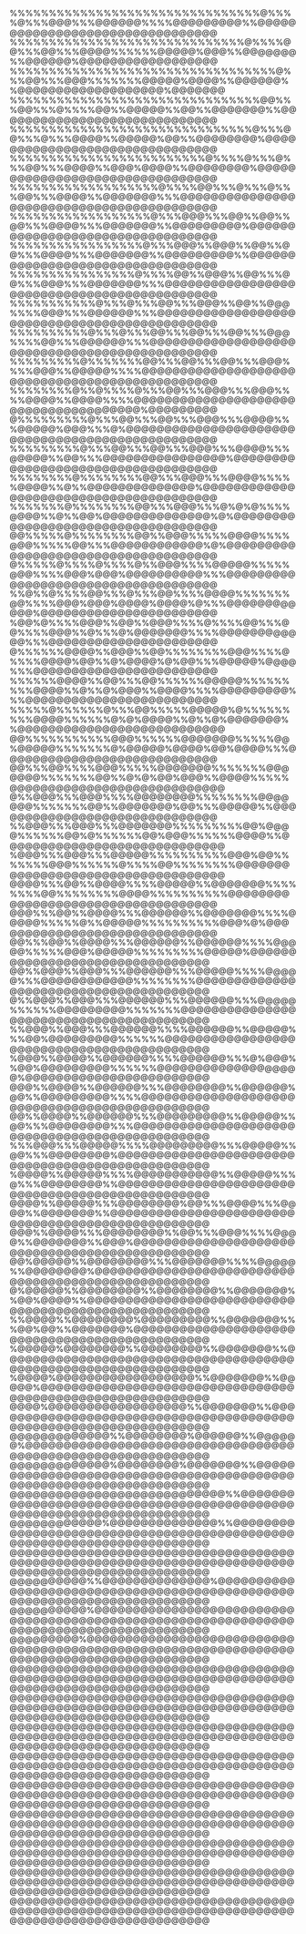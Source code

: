 %%%%%%%%%%%%%%%%%%%%%%%%%%%%%%%%@%%%%@%%%@@@%%%@@@@@@%%%%@@@@@@@@@%%@@@@@@@@@@@@@@@@@@@@@@@@@@@@@@@@
%%%%%%%%%%%%%%%%%%%%%%%%%%%%%%@%%%%@@%%%@@%%%@@@@%%%%%%@@@@@%@@@%%@@@@@@@%%@@@@@@%@@@@@@@@@@@@@@@@@@
%%%%%%%%%%%%%%%%%%%%%%%%%%%%%%%%%%@%%%@@%%%@@@%%%%%%%@@@@@%@@@@%%@@@@@@%%@@@@@@@@@@@@@@@@@@@%@@@@@@@
%%%%%%%%%%%%%%%%%%%%%%%%%%%%%%%%@@%%%@@%%%@%%%%@@%%@@@@@%%@@%%@@@@@@@%%@@@@@@@@@@@@@@@@@@@@@@@@@@@@@
%%%%%%%%%%%%%%%%%%%%%%%%%%%%%%%@%%%@@%%%@%%%@@@@%%@@@@@%@@%%@@@@@@@@%@@@@@@@@@@@@@@@@@@@@@@@@@@@@@@@
%%%%%%%%%%%%%%%%%%%%%%%%%@%%%%@%%%@%%%@@%%%@@@@%%@@@%@@@@%%@@@@@@@@%@@@@@@@@@@@@@@@@@@@@@@@@@@@@@@@@
%%%%%%%%%%%%%%%%%%%@%%%%@@%%%@%%%@%%%@@%%%@@@@%%@@@@@@@%%%@@@@@@@@@@@@@@@@@@@@@@@@@@@@@@@@@@@@@@@@@@
%%%%%%%%%%%%%%%%%%@%%%@@@%%%@@%%@@%%@@%%%@@@@%%%@@@@@@@%%@@@@@@@@@%@@@@@@@@@@@@@@@@@@@@@@@@@@@@@@@@@
%%%%%%%%%%%%%%%%%@%%%@@@%%@@@%%@@%%@@%%%@@@@%%%@@@@@@@%%@@@@@@@@@%%@@@@@@@@@@@@@@@@@@@@@@@@@@@@@@@@@
%%%%%%%%%%%%%%%%@%%%%@@%%@@@%%@@%%%@@%%%@@@%%%@@@@@@@%%%@@@@@@@@@@@@@@@@@@@@@@@@@@@@@@@@@@@@@@@@@@@@
%%%%%%%%%%%@%%%@%%%@@%%%@@@%%@@%%@@@%%%%@@@%%%@@@@@@%%%@@@@@@@@@@@@@@@@@@@@@@@@@@@@@@@@@@@@@@@@@@@@@
%%%%%%%%%%@%%%@%%%@@%%%@@%%%@@%%%@@@%%%%@@%%%@@@@@@%%%@@@@@@@@@@@@@@@@@@@@@@@@@@@@@@@@@@@@@@@@@@@@@@
%%%%%%%%%@%%%%%%%@@%%%@@%%%@@%%%@@@%%%%@@@%%@@@@@%%%%@@@@@@@@@@@@@@@@@@@@@@@@@@@@@@@@@@@@@@@@@@@@@@@
%%%%%%%%@%%@%%%%@%%%@@%%%@@@%%%@@@%%%%@@@@%%@@@@%%%%@@@@@@@@@@@@@@@@@@@@@@@@@@@@@@@@@@@@@@%@@@@@@@@@
@%%%%%%%%%@%%%@@%%%@@%%%@@@%%%@@@@%%%@@@@@%@@@%%%@%@@@@@@@@@@@@@@@@@@@@@@@@@@@@@@@@@@@@@@@@@@@@@@@@@
%%%%%%%%%@%%%@@%%%@@%%%@@@%%%@@@@%%%@@@@@%%@@%%%@@@@@@@@@@@@@@@@%@@@@@@@@@@@@@@@@@@@@@@@@@@@@@@@@@@@
%%%%%%%%@%%%%%%%%@@%%%@@@%%%@@@@%%%%%@@@@%%@%%@@@@@@@@@@@@@@%@@@@@@@@@@@@@@@@@@@@@@@@@@@@@@@@@@@@@@@
%%%%%%%@%%%%%%%%@@%%%@@@%%%@%@%@%%%%@@@@%%@%%@@%@@@@@@@@@@@@@@%@%@@@@@@@@@@@@@@@@@@@@@@@@@@@@@@@@@@@
@@%%%%%@%%%%%%%%@@%%@@@%%%%%@@@@%%%%@@@%%%%%@@%%%@@@@@@@@@@@@%@%@@@@@@@@@@@@@@@@@@@@@@@@@@@@@@@@@@@@
@%%%%%@%%%%@%%%%@%%@@@%%%%@@@@@%%%%%@@@%%%%@@@%@@@%@@@@@@@@@@%%%@@@@@@@@@@@@@@@@@@@@@@@@@@@@@@@@@@@@
%%@%%@%%%%@@%%%@%%%@@%%%%@@@@%%%%%%%@@%%%%@@@%@@@%@@@@%@@@@%@%%%@@@@@@@@@@@@%@@@@@@@@@@@@@@@@@@@@@@@
%@@%@%%%%@@@%%@@%%@@@%%%%@%%%%@@%%%@@%%%%@@@%%@%%%@%@@@@@@@%%%%@@@@@@@@@@@@%%%@@@@@@@@@@@@@@@@@@@@@@
@%%%%%%@@@@%%@@@%%@@%%%%%%%%@@@%%%%@%%%%@@@@%@@%%@%@@@@%@%@@%%%@@@@@%@@@@%%%@@@@@@@@@@@@@@@@@@@@@@@@
%%%%%%@@@@%%@@%%%@@%%%%%%@@@@@%%%%%%%%%@@@@%%@%%@%@@@%%@@@@%%%%@@@@@@@@@%%%@@@@@@@@@@@@@@@@@@@@@@@@@
%%%%%@%%%%%%@%%%@@%%%%%@@@@@%@%%%%%%%%%@@@@%%%%%%@%@%@@@@%%@%%@%@@@@@@@%%@@@@@@@@@@@@@@@@@@@@@@@@@@@
@@%%%%%%%%%%%@@@%%%%%%@@@@@@@%%%%%@@%@@@@@%%%%%%%@%@@@@@%@@@@%@@%@@@@%%%@@@@@@@@@@@@@@@@@@@@@@@@@@@@
@@%%%@@%%%%@@@%%%%%@@@@@@@%%%%%%%@@@@@@@%%%%%%%@@%%@%@%@@%@@@%%@@@@%%%%%@@@@@@@@@@@@@@@@@@@@@@@@@@@@
@%%@@@%%%@@@%%%%@@@@@@@@%%%%%%%%@@@@@@@%%%%%%%@@%%@@@@@@@%@@%%%@@@@@%%@@@@@@@@@@@@@@@@@@@@@@@@@@@@@@
%%@@@%%%@@@%%%@@@@@@@%%%%%%%%%@@%@@@@%%%%%%@@%@%%%%%%@@%@@@%%%%%%@@@@%%@@@@@@@@@@@@@@@@@@@@@@@@@@@@@
%@@@%%%@@@%%%@@@@@%%%%%%%%%%@@@%@@%%%%%%%@@@%%%%%%@%%%%@@%%%%%%%%@@@@@@@@@@@@@@@@@@@@@@@@@@@@@@@@@@@
@@@@%%%@@%%@@@@%%%%@@@@@%%@@@@@@@%%%%%%%%@@%%%%%%%%@@@@%%%%%%%%%%@@@@@@@@@@@@@@@@@@@@@@@@@@@@@@@@@@@
@@@%%%@@%%@@@@%%%@@@@@@%%@@@@@@@%%%%@@@@@%%%%%@%%@@@@@%%%%%%%%%%@@@%@%@@@@@@@@@@@@@@@@@@@@@@@@@@@@@@
@@%%%@@%%@@@@%%%@@@@@@%%@@@@@@%%%%@@@@@%%%%%@@@%@@@@@%%%%%%%%%@@@@@%@@@@@@@@@@@@@@@@@@@@@@@@@@@@@@@@
@@%%@@@%%@@@%%%@@@@@@%%%@@@@@%%%%@@@@@%%%@@@@@@@@@@@@%%%%%%%%@@@@@@@@@@@@@@@@@@@@@@@@@@@@@@@@@@@@@@@
@%%@@@%%@@@%%%@@@@@@%%%@@@@@@%%%@@@@@%%%%%%@@@@@@@@@%%%%%%%@@@@@@@@@@@@@@@@@@@@@@@@@@@@@@@@@@@@@@@@@
%%@@@%%@@@%%%@@@@@@%%%%@@@@@@%%@@@@@%%%@@%@@@@@@@@@%%%%%%@@@@@@@@@@@@@@@@@@@@@@@@@@@@@@@@@@@@@@@@@@@
%@@@%%@@@@%%@@@@@@%%%%@@@@@@%%%@%@@@%%@@%@@@@@@@@@%%%%%%@@@@@@@@@@@@@@@@@@@%@@@@@@@@@@@@@@@@@@@@@@@@
@@@%%@@@@%%@@@@@@%%%@@@@@@@@%%@@@@@@%@@%%@@@@@@@@@%%%%@@@@@@@@@@@@@@@@@@@@@@@@@@@@@@@@@@@@@@@@@@@@@@
@@%%@@@@%%@@@@@@%%%@@@@@@@@@%%@@@@@%%@@%%%@@@@@@@@%%%@@@@@@@@@@@@@@@@@@@@@@@@@@@@@@@@@@@@@@@@@@@@@@@
%%%@@@%%%@@@@@%%%%@@@@@@@@@%%%@@@@@%%@@%%%@@@@@@@@%@@@@@@@@@@@@@@@@@@@@@@@@@@@@@@@@@@@@@@@@@@@@@@@@@
%@@@@%%@@@@@%%%%@@@@@@@@@@@%%@@@@@%%%@%%%@@@@@@@@%%@@@@@@@@@@@@@@@@@@@@@@@@@@@@@@@@@@@@@@@@@@@@@@@@@
@@@@%%@@@@@%%%@@@@@@@@%@@%%%@@@@%%%@@@@%%@@@@@@@%%@@@@@@@@@@@@@@@@@@@@@@@@@@@@@@@@@@@@@@@@@@@@@@@@@@
@@@%%@@@@%%%@@@@@@@@%%@@%%%@@@%%%%@@@@%%@@@@@@@%%@@@%@@@@@@@@@@@@@@@@@@@@@@@@@@@@@@@@@@@@@@@@@@@@@@@
@@%@@@@@%%@@@@@@@@%%%@@@@@@@%%%%@@@@@%%@@@@@@@@%@@@@@@@@@@@@@@@@@@@@@@@@@@@@@@@@@@@@@@@@@@@@@@@@@@@@
@%@@@@@%%@@@@@@@@%%@@@@@@@@%%@@@@@@@%%@@%@@@@%%@@@@@@@@@@@@@@@@@@@@@@@@@@@@@@@@@@@@@@@@@@@@@@@@@@@@@
%%@@@@%%@@@@@@@@%@@@@@@@@@%%@@@@@@@%%%@@%@@%%@@@@@@@%@@@@@@@@@@@@@@@@@@@@@@@@@@@@@@@@@@@@@@@@@@@@@@@
%@@@@@%@@@@@@@@%%@@@@@@@@%%@@@@@@@%%@@@@@@@@@@@@@@@@@@@@@@@@@@@@@@@@@@@@@@@@@@@@@@@@@@@@@@@@@@@@@@@@
%@@@@%@@@@@@@@@@@@@@@@@@%%@@@@@@@%%@@@@@%@@@@@@@@@@@@@@@@@@@@@@@@@@@@@@@@@@@@@@@@@@@@@@@@@@@@@@@@@@@
@@@@%@@@@@@@@@@@@@@@@@@%%@@@@@@@%%@@@@@@@@@@@@@@@@@@@@@@@@@@@@@@@@@@@@@@@@@@@@@@@@@@@@@@@@@@@@@@@@@@
@@@@@@@@@@@@@%%@@@@@@@@%@@@@@@%%@@@@@@%@@@@@@@@@@@@@@@@@@@@@@@@@@@@@@@@@@@@@@@@@@@@@@@@@@@@@@@@@@@@@
@@@@@@@@@@@@@%@@@@@@@@%@@@@@@@%%@@@@@@@@@@@@@@@@@@@@@@@@@@@@@@@@@@@@@@@@@@@@@@@@@@@@@@@@@@@@@@@@@@@@
@@@@@@@@@@@@@@@@@@@@@@@@@@@@%%@@@@@@@@@@@@@@@@@@@@@@@@@@@@@@@@@@@@@@@@@@@@@@@@@@@@@@@@@@@@@@@@@@@@@@
@@@@@@@@@@@@%@@@@@@@@@@@@@@%%@@@@@@@@@@@@@@@@@@@@@@@@@@@@@@@@@@@@@@@@@@@@@@@@@@@@@@@@@@@@@@@@@@@@@@@
@@@@@@@@@@@@@@@@@@@@@@@@@@@@@@@@@@@@@@@@@@@@@@@@@@@@@@@@@@@@@@@@@@@@@@@@@@@@@@@@@@@@@@@@@@@@@@@@@@@@
@@@@@@@@@@%%@@@@@@@@@@@@@@%@@@@@@@@@@@@@@@@@@@@@@@@@@@@@@@@@@@@@@@@@@@@@@@@@@@@@@@@@@@@@@@@@@@@@@@@@
@@@@@@@@@@%@@@@@@@@@@@@@@@@@@@@@@@@@@@@@@@@@@@@@@@@@@@@@@@@@@@@@@@@@@@@@@@@@@@@@@@@@@@@@@@@@@@@@@@@@
@@@@@@@@@%@@@@@@@@@@@@@@@@@@@@@@@@@@@@@@@@@@@@@@@@@@@@@@@@@@@@@@@@@@@@@@@@@@@@@@@@@@@@@@@@@@@@@@@@@@
@@@@@@@@@@@@@@@@@@@@@@@@@@@@@@@@@@@@@@@@@@@@@@@@@@@@@@@@@@@@@@@@@@@@@@@@@@@@@@@@@@@@@@@@@@@@@@@@@@@@
@@@@@@@@@@@@@@@@@@@@@@@@@@@@@@@@@@@@@@@@@@@@@@@@@@@@@@@@@@@@@@@@@@@@@@@@@@@@@@@@@@@@@@@@@@@@@@@@@@@@
@@@@@@@@@@@@@@@@@@@@@@@@@@@@@@@@@@@@@@@@@@@@@@@@@@@@@@@@@@@@@@@@@@@@@@@@@@@@@@@@@@@@@@@@@@@@@@@@@@@@
@@@@@@@@@@@@@@@@@@@@@@@@@@@@@@@@@@@@@@@@@@@@@@@@@@@@@@@@@@@@@@@@@@@@@@@@@@@@@@@@@@@@@@@@@@@@@@@@@@@@
@@@@@@@@@@@@@@@@@@@@@@@@@@@@@@@@@@@@@@@@@@@@@@@@@@@@@@@@@@@@@@@@@@@@@@@@@@@@@@@@@@@@@@@@@@@@@@@@@@@@
@@@@@@@@@@@@@@@@@@@@@@@@@@@@@@@@@@@@@@@@@@@@@@@@@@@@@@@@@@@@@@@@@@@@@@@@@@@@@@@@@@@@@@@@@@@@@@@@@@@@
@@@@@@@@@@@@@@@@@@@@@@@@@@@@@@@@@@@@@@@@@@@@@@@@@@@@@@@@@@@@@@@@@@@@@@@@@@@@@@@@@@@@@@@@@@@@@@@@@@@@
@@@@@@@@@@@@@@@@@@@@@@@@@@@@@@@@@@@@@@@@@@@@@@@@@@@@@@@@@@@@@@@@@@@@@@@@@@@@@@@@@@@@@@@@@@@@@@@@@@@@
@@@@@@@@@@@@@@@@@@@@@@@@@@@@@@@@@@@@@@@@@@@@@@@@@@@@@@@@@@@@@@@@@@@@@@@@@@@@@@@@@@@@@@@@@@@@@@@@@@@@
